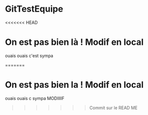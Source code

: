 # GitTestEquipe
<<<<<<< HEAD
# On est pas bien là ! Modif en local
ouais ouais c'est sympa

=======
# On est pas bien la ! Modif en local
ouais ouais c sympa
MODIIIIF
>>>>>>> Commit sur le READ ME
